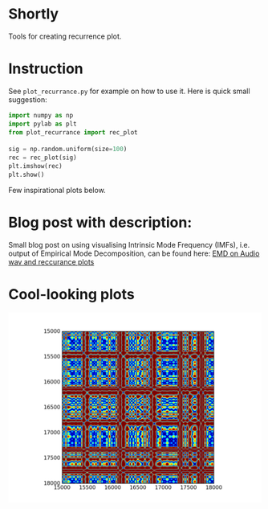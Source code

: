 # Shortly
Tools for creating recurrence plot.

# Instruction
See `plot_recurrance.py` for example on how to use it.
Here is quick small suggestion:
```python
import numpy as np
import pylab as plt
from plot_recurrance import rec_plot

sig = np.random.uniform(size=100)
rec = rec_plot(sig)
plt.imshow(rec)
plt.show()
```
Few inspirational plots below.

# Blog post with description:
Small blog post on using visualising Intrinsic Mode Frequency (IMFs), i.e. output of Empirical Mode Decomposition, can be found here: [EMD on Audio wav and reccurance plots](https://laszukdawid.com/2015/09/04/emd-on-audio-wav-and-recurrance-plots/)

# Cool-looking plots
![example](examples/chainsaw/images/chainsaw_imfR_3.png?raw=true "Reccurance plot of an IMF")
